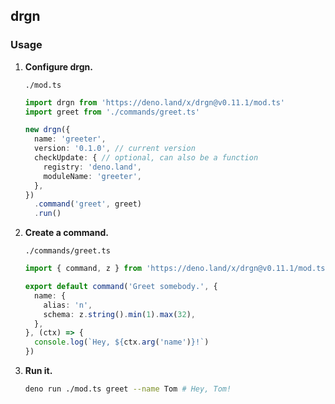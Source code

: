 ## drgn

### Usage

1. **Configure drgn.**

   `./mod.ts`
   ```ts
   import drgn from 'https://deno.land/x/drgn@v0.11.1/mod.ts'
   import greet from './commands/greet.ts'

   new drgn({
     name: 'greeter',
     version: '0.1.0', // current version
     checkUpdate: { // optional, can also be a function
       registry: 'deno.land',
       moduleName: 'greeter',
     },
   })
     .command('greet', greet)
     .run()
   ```

2. **Create a command.**

   `./commands/greet.ts`
   ```ts
   import { command, z } from 'https://deno.land/x/drgn@v0.11.1/mod.ts'

   export default command('Greet somebody.', {
     name: {
       alias: 'n',
       schema: z.string().min(1).max(32),
     },
   }, (ctx) => {
     console.log(`Hey, ${ctx.arg('name')}!`)
   })
   ```

3. **Run it.**

   ```bash
   deno run ./mod.ts greet --name Tom # Hey, Tom!
   ```
